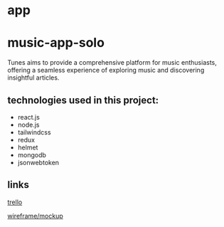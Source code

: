 # app
# music-app-solo
Tunes aims to provide a comprehensive platform for music enthusiasts, offering a seamless experience of exploring music and discovering insightful articles.

## technologies used in this project:
- react.js
- node.js
- tailwindcss
- redux
- helmet
- mongodb
- jsonwebtoken

## links
[trello](https://trello.com/invite/musicapp103/ATTIf0a8c2ab24782908e40ea16ad4d85d56770E9C9A)

[wireframe/mockup](https://www.figma.com/team_invite/redeem/Wj2SoXuOocbADxHu6TXl59)
